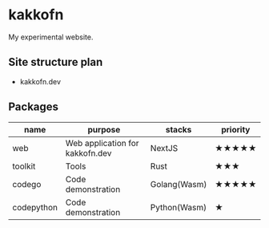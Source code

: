 # kakkofn
My experimental website.

## Site structure plan
- kakkofn.dev

## Packages
| name | purpose | stacks | priority |
| - | - | - | - |
| web | Web application for kakkofn.dev | NextJS | ★★★★★ |
| toolkit | Tools | Rust | ★★★ |
| codego | Code demonstration | Golang(Wasm) | ★★★★★ |
| codepython | Code demonstration | Python(Wasm) | ★ |
